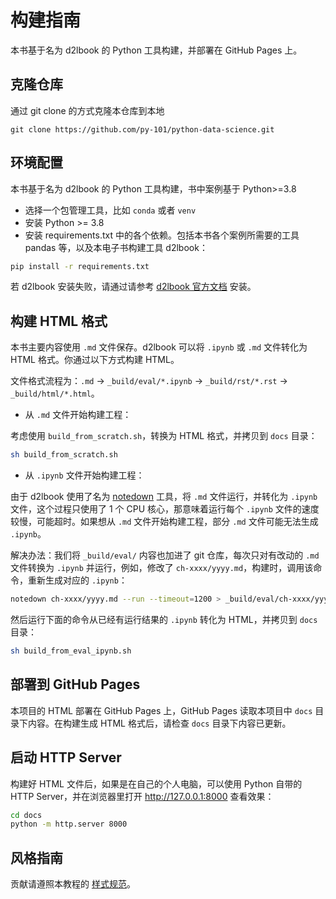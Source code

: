 # 构建指南

本书基于名为 d2lbook 的 Python 工具构建，并部署在 GitHub Pages 上。

## 克隆仓库

通过 git clone 的方式克隆本仓库到本地

```git
git clone https://github.com/py-101/python-data-science.git
```

## 环境配置

本书基于名为 d2lbook 的 Python 工具构建，书中案例基于 Python>=3.8

* 选择一个包管理工具，比如 `conda` 或者 `venv`
* 安装 Python >= 3.8
* 安装 requirements.txt 中的各个依赖。包括本书各个案例所需要的工具 pandas 等，以及本电子书构建工具 d2lbook：

```bash
pip install -r requirements.txt
```

若 d2lbook 安装失败，请通过请参考 [d2lbook 官方文档](https://book.d2l.ai/install.html) 安装。

## 构建 HTML 格式

本书主要内容使用 `.md` 文件保存。d2lbook 可以将 `.ipynb` 或 `.md` 文件转化为 HTML 格式。你通过以下方式构建 HTML。

文件格式流程为：`.md` -> `_build/eval/*.ipynb` -> `_build/rst/*.rst` -> `_build/html/*.html`。

- 从 `.md` 文件开始构建工程：

考虑使用 `build_from_scratch.sh`，转换为 HTML 格式，并拷贝到 `docs` 目录：

```bash
sh build_from_scratch.sh
```

- 从 `.ipynb` 文件开始构建工程：

由于 d2lbook 使用了名为 [notedown](https://github.com/d2l-ai/notedown/) 工具，将 `.md` 文件运行，并转化为 `.ipynb` 文件，这个过程只使用了 1 个 CPU 核心，那意味着运行每个 `.ipynb` 文件的速度较慢，可能超时。如果想从 `.md` 文件开始构建工程，部分 `.md` 文件可能无法生成 `.ipynb`。

解决办法：我们将 `_build/eval/` 内容也加进了 git 仓库，每次只对有改动的 `.md` 文件转换为 `.ipynb` 并运行，例如，修改了 `ch-xxxx/yyyy.md`，构建时，调用该命令，重新生成对应的 `.ipynb`：

```bash
notedown ch-xxxx/yyyy.md --run --timeout=1200 > _build/eval/ch-xxxx/yyyy.ipynb
```

然后运行下面的命令从已经有运行结果的 `.ipynb` 转化为 HTML，并拷贝到 `docs` 目录：

```bash
sh build_from_eval_ipynb.sh
```

## 部署到 GitHub Pages

本项目的 HTML 部署在 GitHub Pages 上，GitHub Pages 读取本项目中 `docs` 目录下内容。在构建生成 HTML 格式后，请检查 `docs` 目录下内容已更新。

## 启动 HTTP Server

构建好 HTML 文件后，如果是在自己的个人电脑，可以使用 Python 自带的 HTTP Server，并在浏览器里打开 http://127.0.0.1:8000 查看效果：

```bash
cd docs
python -m http.server 8000
```

## 风格指南

贡献请遵照本教程的 [样式规范](style.md)。